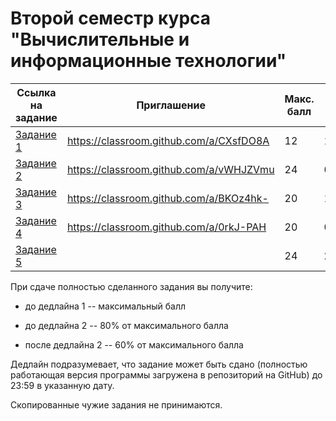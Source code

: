 # Второй семестр курса "Вычислительные и информационные технологии"
|Ссылка на задание|Приглашение|Макс. балл|Дедлайн 1|Дедлайн 2|
|---|---|---|---|---|
|[Задание 1](./Assignment1) |https://classroom.github.com/a/CXsfDO8A |12|17.02.2018|24.02.2018|
|[Задание 2](./Assignment2) |https://classroom.github.com/a/vWHJZVmu |24|03.03.2018|10.03.2018|
|[Задание 3](./Assignment3) |https://classroom.github.com/a/BKOz4hk- |20|17.03.2018|24.03.2018|
|[Задание 4](./Assignment4) |https://classroom.github.com/a/0rkJ-PAH |20|07.04.2018|14.04.2018|
|[Задание 5](./Assignment5) |  |24|28.04.2018| |




При сдаче полностью сделанного задания вы получите:

* до дедлайна 1 -- максимальный балл

* до дедлайна 2 -- 80% от максимального балла

* после дедлайна 2 -- 60% от максимального балла

Дедлайн подразумевает, что задание может быть сдано (полностью работающая версия программы загружена в репозиторий на GitHub) до 23:59 в указанную дату. 

Скопированные чужие задания не принимаются.
